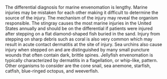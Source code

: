 The differential diagnosis for marine envenomation is lengthy. Marine injuries may be mistaken for each other making it difficult to determine the source of the injury. The mechanism of the injury may reveal the organism responsible. The stingray causes the most marine injuries in the United States annually and should be on the differential if patients were injured after stepping on a flat diamond-shaped fish buried in the sand. Injury from stepping on sharp debris such as coral is also very common which may result in acute contact dermatitis at the site of injury. Sea urchins also cause injury when stepped on and are distinguished by many small puncture wounds that often contain dark, brittle spines. Jellyfish envenomation is typically characterized by dermatitis in a flagellation, or whip-like, pattern. Other organisms to consider are the cone snail, sea anemone, starfish, catfish, blue-ringed octopus, and weeverfish.